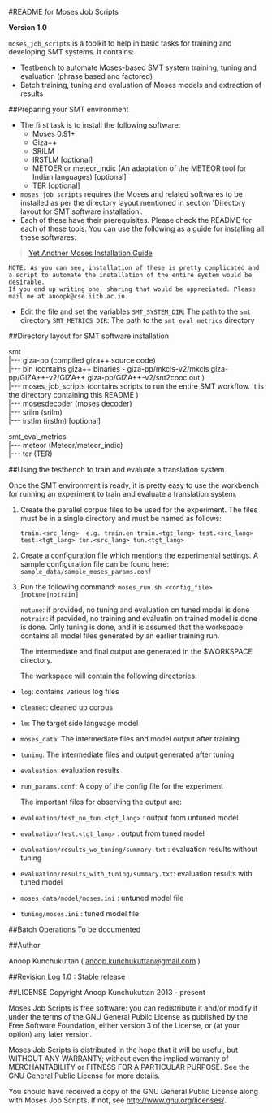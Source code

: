 #README for Moses Job Scripts

**Version 1.0**

`moses_job_scripts` is a toolkit to help in basic tasks for training and developing SMT systems. It contains:

- Testbench to automate Moses-based SMT system training, tuning and evaluation (phrase based and factored)
- Batch training, tuning and evaluation of Moses models and extraction of results

##Preparing your SMT environment

- The first task is to install the following software: 
    - Moses 0.91+ 
    - Giza++ 
    - SRILM
    - IRSTLM [optional]
    - METOER or meteor_indic (An adaptation of the METEOR tool for Indian languages) [optional]
    - TER [optional]
- `moses_job_scripts` requires the Moses and related softwares to be installed as per the directory layout mentioned in section 'Directory layout for SMT software installation'. 
- Each of these have their prerequisites. Please check the README for each of these tools. You can use the following as a guide for installing all these softwares: 
>    [Yet Another Moses Installation Guide](http://organize-information.blogspot.in/2012/01/yet-another-moses-installation-guide.html)

    NOTE: As you can see, installation of these is pretty complicated and a script to automate the installation of the entire system would be desirable. 
    If you end up writing one, sharing that would be appreciated. Please mail me at anoopk@cse.iitb.ac.in. 
    
- Edit the file and set the variables
   `SMT_SYSTEM_DIR`: The path to the `smt` directory 
   `SMT_METRICS_DIR`: The path to the `smt_eval_metrics` directory 

##Directory layout for SMT software installation

smt  
 |---   giza-pp             (compiled giza++ source code)   
 |---   bin                 (contains giza++ binaries - giza-pp/mkcls-v2/mkcls giza-pp/GIZA++-v2/GIZA++ giza-pp/GIZA++-v2/snt2cooc.out )     
 |---   moses_job_scripts        (contains scripts to run the entire SMT workflow. It is the directory containing this README )     
 |---   mosesdecoder        (moses decoder)  
 |---   srilm               (srilm)  
 |---   irstlm              (irstlm) [optional]  

smt_eval_metrics  
 |---  meteor               (Meteor/meteor_indic)  
 |---  ter                  (TER)  


##Using the testbench to train and evaluate a translation system

Once the SMT environment is ready, it is pretty easy to use the workbench for running an experiment to train and evaluate a translation system.

1. Create the parallel corpus files to be used for the experiment. The files must be in a single directory and must be named as follows: 

   `train.<src_lang>  e.g. train.en
    train.<tgt_lang>
    test.<src_lang>
    test.<tgt_lang>
    tun.<src_lang>
    tun.<tgt_lang>`
   
2. Create a configuration file which mentions the experimental settings. A sample configuration file can be found here:  
`sample_data/sample_moses_params.conf `

3. Run the following command: 
           `moses_run.sh <config_file> [notune|notrain]`
    
   `notune`: if provided, no tuning and evaluation on tuned model is done  
   `notrain`: if provided, no training and evaluatin on trained model is done is done. Only tuning is done, and it is assumed that the workspace contains all model files generated by an earlier training run.

   The intermediate and final output are generated in the $WORKSPACE directory. 

   The workspace will contain the following directories: 

-  `log`: contains various log files 
-  `cleaned`: cleaned up corpus 
-  `lm`: The target side language model 
-  `moses_data`: The intermediate files and model output after training 
-  `tuning`: The intermediate files and output generated after tuning 
-  `evaluation`: evaluation results 
-  `run_params.conf`: A copy of the config file for the experiment 

   The important files for observing the output are: 

-  `evaluation/test_no_tun.<tgt_lang>` : output from untuned model 
-  `evaluation/test.<tgt_lang>` : output from tuned model
-  `evaluation/results_wo_tuning/summary.txt` : evaluation results without tuning 
-  `evaluation/results_with_tuning/summary.txt`: evaluation results with tuned model 
-  `moses_data/model/moses.ini` : untuned model file
-  `tuning/moses.ini` : tuned model file

##Batch Operations
To be documented

##Author

Anoop Kunchukuttan ( anoop.kunchukuttan@gmail.com )

##Revision Log 
1.0 : Stable release


##LICENSE
Copyright Anoop Kunchukuttan 2013 - present
 
Moses Job Scripts is free software: you can redistribute it and/or modify
it under the terms of the GNU General Public License as published by
the Free Software Foundation, either version 3 of the License, or
(at your option) any later version.

Moses Job Scripts is distributed in the hope that it will be useful,
       but WITHOUT ANY WARRANTY; without even the implied warranty of
       MERCHANTABILITY or FITNESS FOR A PARTICULAR PURPOSE.  See the
       GNU General Public License for more details.

You should have received a copy of the GNU General Public License
 along with Moses Job Scripts.  If not, see <http://www.gnu.org/licenses/>.